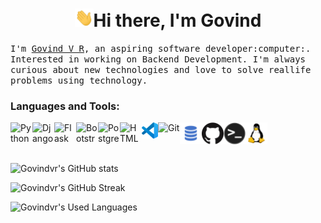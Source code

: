 <h1 align="center"> <img src="https://raw.githubusercontent.com/ABSphreak/ABSphreak/master/gifs/Hi.gif" width="30px">Hi there, I'm Govind</h1>

 <samp>
    I'm <a href="https://www.linkedin.com/in/govindvr/">Govind V R</a>, an aspiring software developer:computer:. Interested in working on Backend Development. I'm always curious about new technologies and love to solve reallife problems using technology.
  </samp>

  ### Languages and Tools:
<img  align="left" src="https://github.com/get-icon/geticon/raw/master/icons/python.svg" alt="Python" width="35px" height="35px"></a>
<img  align="left" src="https://github.com/get-icon/geticon/raw/master/icons/django.svg" alt="Django" width="35px" height="35px"></a>
<img  align="left" src="https://github.com/get-icon/geticon/raw/master/icons/flask.svg" alt="Flask" width="35px" height="35px"></a>
<img  align="left" src="https://github.com/get-icon/geticon/raw/master/icons/bootstrap.svg" alt="Bootstrap" width="35px" height="35px"></a>
<img  align="left" src="https://github.com/get-icon/geticon/raw/master/icons/postgresql.svg" alt="PostgreSQL" width="35px" height="35px"></a>
<img  align="left" src="https://github.com/get-icon/geticon/raw/master/icons/html-5.svg" alt="HTML5" width="35px" height="35px"></a>
<img  align="left" alt="Visual Studio Code" width="26px" src="https://raw.githubusercontent.com/github/explore/80688e429a7d4ef2fca1e82350fe8e3517d3494d/topics/visual-studio-code/visual-studio-code.png" />
<img  align="left" alt="Git" width="35px" src="https://img.icons8.com/color/48/000000/git.png" />
<img  align="left" alt="SQL" width="35px" src="https://raw.githubusercontent.com/github/explore/80688e429a7d4ef2fca1e82350fe8e3517d3494d/topics/sql/sql.png">
<img  align="left" alt="GitHub" width="35px" src="https://raw.githubusercontent.com/github/explore/78df643247d429f6cc873026c0622819ad797942/topics/github/github.png" />
<img  align="left" alt="Terminal" width="35px" src="https://raw.githubusercontent.com/github/explore/d92924b1d925bb134e308bd29c9de6c302ed3beb/topics/terminal/terminal.png" />
<img  align="left" alt="Linux" width="35px" src="https://raw.githubusercontent.com/github/explore/80688e429a7d4ef2fca1e82350fe8e3517d3494d/topics/linux/linux.png">
<br />
<br />
<br />

![Govindvr's GitHub stats](https://github-readme-stats.vercel.app/api?username=Govindvr&theme=radical&show_icons=true&count_private=true&include_all_commits=true)

![Govindvr's GitHub Streak](https://github-readme-streak-stats.herokuapp.com?user=Govindvr&theme=radical&date_format=M%20j%5B%2C%20Y%5D)

![Govindvr's Used Languages](https://github-readme-stats.vercel.app/api/top-langs/?username=Govindvr&layout=compact&theme=tokyonight)